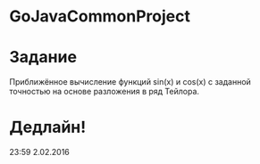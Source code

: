 ﻿# GoJavaCommonProject
Задание
===
Приближённое вычисление функций sin(x) и cos(x) с заданной точностью на основе разложения в ряд Тейлора.

Дедлайн!
===
23:59 2.02.2016